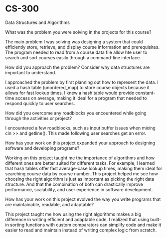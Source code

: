 # CS-300
Data Structures and Algorithms

What was the problem you were solving in the projects for this course?
 
  The main problem I was solving was designing a system that could efficiently store, retrieve, and display course information and prerequisites. The program needed to read from a course data file allow hte user to search and sort courses easily through a command-line interface.

How did you approach the problem? Consider why data structures are important to understand.
 
  I approached the problem by first planning out how to represent the data. I used a hash table (unordered_map) to store course objects because it allows for fast lookup times. I knew a hash table would provide constant-time access on average, making it ideal for a program that needed to respond quickly to user searches.

How did you overcome any roadblocks you encountered while going through the activities or project?
 
  I encountered a few roadblocks, such as input buffer issues when mixing cin >> and getline(). This made following user searches get an error.

How has your work on this project expanded your approach to designing software and developing programs?

  Working on this project taught me the importance of algorithms and how different ones are better suited for different tasks. For example, I learned that hash tables offer fast average-case lookup times, making them ideal for searching course data by course number. This project helped me see how choosing the right algorithm is just as important as picking the right data structure. And that the combination of both can drastically improve performance, scalability, and user experience in software development.

How has your work on this project evolved the way you write programs that are maintainable, readable, and adaptable?
 
  This project taught me how using the right algorithms makes a big difference in writing efficient and adaptable code. I realized that using built-in sorting functions with custom comparators can simplify code and make it easier to read and maintain instead of writing complex logic from scratch.
